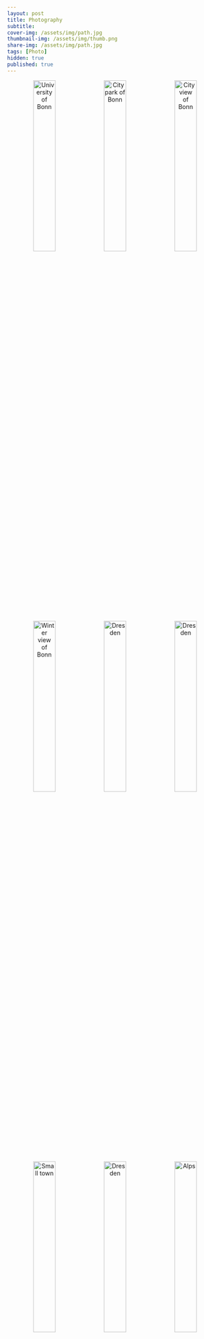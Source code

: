 ```yaml
---
layout: post
title: Photography
subtitle: 
cover-img: /assets/img/path.jpg
thumbnail-img: /assets/img/thumb.png
share-img: /assets/img/path.jpg
tags: [Photo]
hidden: true
published: true
---
```




<p align="middle">
  <img src="{{site.baseurl}}/assets/img/photos/uni.jpg" width="32%" alt="University of Bonn" />
  <img src="{{site.baseurl}}/assets/img/photos/Bonn2.jpg" width="32%" alt="City park of Bonn"/> 
  <img src="{{site.baseurl}}/assets/img/photos/Bonn3.jpg" width="32%" alt="City view of Bonn"/> 
</p>

<p align="middle">
  <img src="{{site.baseurl}}/assets/img/photos/Bonn1.jpg" width="32%" alt="Winter view of Bonn" />
  <img src="{{site.baseurl}}/assets/img/photos/Dresden1.jpg" width="32%" alt="Dresden" />
  <img src="{{site.baseurl}}/assets/img/photos/Dresden2.jpg" width="32%" alt="Dresden"/>
</p>

<p align="middle">
  <img src="{{site.baseurl}}/assets/img/photos/1.jpg" width="32%" alt="Small town" />
  <img src="{{site.baseurl}}/assets/img/photos/Dresden3.jpg" width="32%" alt="Dresden"/> 
  <img src="{{site.baseurl}}/assets/img/photos/3.jpg" width="32%" alt="Alps" />
</p>

<p align="middle">
  <img src="{{site.baseurl}}/assets/img/photos/5.jpg" width="32%" alt="Marseille" />
  <img src="{{site.baseurl}}/assets/img/photos/6.jpg" width="32%" alt="Marseille"/> 
  <img src="{{site.baseurl}}/assets/img/photos/4.jpg" width="32%" alt="Alps"/> 
</p>

<p align="middle">
  <img src="{{site.baseurl}}/assets/img/photos/7.jpg" width="32%" alt="Marseille" />
  <img src="{{site.baseurl}}/assets/img/photos/2.jpg" width="32%" alt="Alps"/> 
  <img src="{{site.baseurl}}/assets/img/photos/8.jpg" width="32%" alt="Marseille"/> 
</p>
